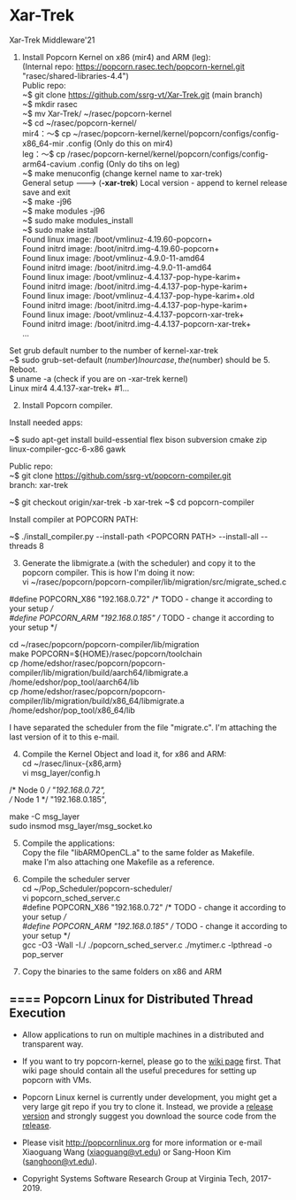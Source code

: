 # Xar-Trek
Xar-Trek Middleware'21

1) Install Popcorn Kernel on x86 (mir4) and ARM (leg):   
(Internal repo: https://popcorn.rasec.tech/popcorn-kernel.git "rasec/shared-libraries-4.4")  
Public repo:  
~$ git clone https://github.com/ssrg-vt/Xar-Trek.git (main branch)  
~$ mkdir rasec  
~$ mv Xar-Trek/ ~/rasec/popcorn-kernel  
~$ cd ~/rasec/popcorn-kernel/  
mir4：～$ cp ~/rasec/popcorn-kernel/kernel/popcorn/configs/config-x86_64-mir .config (Only do this on mir4)  
leg：～$ cp /rasec/popcorn-kernel/kernel/popcorn/configs/config-arm64-cavium .config (Only do tihs on leg)  
~$ make menuconfig (change kernel name to xar-trek)  
General setup  --->
(**-xar-trek**) Local version - append to kernel release  
save and exit  
~$ make -j96  
~$ make modules -j96  
~$ sudo make modules_install  
~$ sudo make install  
Found linux image: /boot/vmlinuz-4.19.60-popcorn+  
Found initrd image: /boot/initrd.img-4.19.60-popcorn+  
Found linux image: /boot/vmlinuz-4.9.0-11-amd64  
Found initrd image: /boot/initrd.img-4.9.0-11-amd64  
Found linux image: /boot/vmlinuz-4.4.137-pop-hype-karim+  
Found initrd image: /boot/initrd.img-4.4.137-pop-hype-karim+  
Found linux image: /boot/vmlinuz-4.4.137-pop-hype-karim+.old  
Found initrd image: /boot/initrd.img-4.4.137-pop-hype-karim+  
Found linux image: /boot/vmlinuz-4.4.137-popcorn-xar-trek+  
Found initrd image: /boot/initrd.img-4.4.137-popcorn-xar-trek+  
...  
  
Set grub default number to the number of kernel-xar-trek  
~$ sudo grub-set-default ($number)  
In our case, the ($number) should be 5.  
Reboot.  
$ uname -a (check if you are on -xar-trek kernel)  
Linux mir4 4.4.137-xar-trek+ #1...  
  
2) Install Popcorn compiler. 

Install needed apps:

~$ sudo apt-get install build-essential flex bison subversion cmake zip linux-compiler-gcc-6-x86 gawk

Public repo:  
~$ git clone https://github.com/ssrg-vt/popcorn-compiler.git  
branch: xar-trek

~$ git checkout origin/xar-trek -b xar-trek
~$ cd popcorn-compiler

Install compiler at POPCORN PATH:

~$ ./install_compiler.py --install-path \<POPCORN PATH\> --install-all --threads 8


3) Generate the libmigrate.a (with the scheduler) and copy it to the popcorn compiler. This is how I'm doing it now:  
vi ~/rasec/popcorn/popcorn-compiler/lib/migration/src/migrate_sched.c  

#define POPCORN_X86 "192.168.0.72" /* TODO - change it according to your setup */  
#define POPCORN_ARM "192.168.0.185" /* TODO - change it according to your setup */  

cd ~/rasec/popcorn/popcorn-compiler/lib/migration  
make POPCORN=${HOME}/rasec/popcorn/toolchain  
cp /home/edshor/rasec/popcorn/popcorn-compiler/lib/migration/build/aarch64/libmigrate.a /home/edshor/pop_tool/aarch64/lib  
cp /home/edshor/rasec/popcorn/popcorn-compiler/lib/migration/build/x86_64/libmigrate.a /home/edshor/pop_tool/x86_64/lib  

I have separated the scheduler from the file "migrate.c". I'm attaching the last version of it to this e-mail.  

4) Compile the Kernel Object and load it, for x86 and ARM:  
cd ~/rasec/linux-{x86,arm}  
vi msg_layer/config.h  

/* Node 0 */ "192.168.0.72",  
/* Node 1 */ "192.168.0.185",  

make -C  msg_layer  
sudo insmod msg_layer/msg_socket.ko  

5) Compile the applications:  
Copy the file "libARMOpenCL.a"  to the same folder as Makefile.  
make 
I'm also attaching one Makefile as a reference.  

6) Compile the scheduler server  
cd ~/Pop_Scheduler/popcorn-scheduler/  
vi popcorn_sched_server.c  
#define POPCORN_X86 "192.168.0.72" /* TODO - change it according to your setup */  
#define POPCORN_ARM "192.168.0.185" /* TODO - change it according to your setup */  
gcc -O3 -Wall -I./ ./popcorn_sched_server.c ./mytimer.c -lpthread -o pop_server  

7) Copy the binaries to the same folders on x86 and ARM  


====
Popcorn Linux for Distributed Thread Execution
----------------------------------------------

* Allow applications to run on multiple machines in a distributed and transparent way.

* If you want to try popcorn-kernel, please go to the [wiki page](https://github.com/ssrg-vt/popcorn-kernel/wiki) first. That wiki page should contain all the useful precedures for setting up popcorn with VMs.

* Popcorn Linux kernel is currently under development, you might get a very large git repo if you try to clone it. Instead, we provide a [release version](https://github.com/ssrg-vt/popcorn-kernel/releases/tag/linux-4.4.137) and strongly suggest you download the source code from the [release](https://github.com/ssrg-vt/popcorn-kernel/releases/tag/linux-4.4.137).

* Please visit http://popcornlinux.org for more information or e-mail Xiaoguang Wang (xiaoguang@vt.edu) or Sang-Hoon Kim (sanghoon@vt.edu).

* Copyright Systems Software Research Group at Virginia Tech, 2017-2019.
